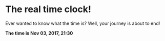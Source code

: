 # The real time clock!

Ever wanted to know what the time is? Well, your journey is about to end!

**The time is Nov 03, 2017, 21:30**